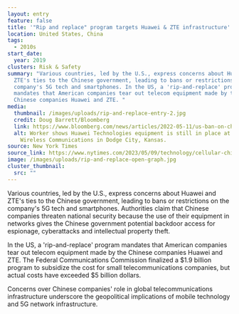 ```yaml
---
layout: entry
feature: false
title: '"Rip and replace" program targets Huawei & ZTE infrastructure'
location: United States, China
tags:
  - 2010s
start_date:
  year: 2019
clusters: Risk & Safety
summary: "Various countries, led by the U.S., express concerns about Huawei and
  ZTE's ties to the Chinese government, leading to bans or restrictions on the
  company's 5G tech and smartphones. In the US, a 'rip-and-replace' program
  mandates that American companies tear out telecom equipment made by the
  Chinese companies Huawei and ZTE. "
media:
  thumbnail: /images/uploads/rip-and-replace-entry-2.jpg
  credit: Doug Barrett/Bloomberg
  link: https://www.bloomberg.com/news/articles/2022-05-11/us-ban-on-china-tech-failed-to-stop-use-of-hauwei-zte-hardware
  alt: Worker shows Huawei Technologies equipment is still in place at United
    Wireless Communications in Dodge City, Kansas.
source: New York Times
source_link: https://www.nytimes.com/2023/05/09/technology/cellular-china-us-zte-huawei.html
image: /images/uploads/rip-and-replace-open-graph.jpg
cluster_thumbnail:
  src: ""
---
```

Various countries, led by the U.S., express concerns about Huawei and ZTE's ties to the Chinese government, leading to bans or restrictions on the company's 5G tech and smartphones. Authorities claim that Chinese companies threaten national security because the use of their equipment in networks gives the Chinese government potential backdoor access for espionage, cyberattacks and intellectual property theft.

In the US, a 'rip-and-replace' program mandates that American companies tear out telecom equipment made by the Chinese companies Huawei and ZTE. The Federal Communications Commission finalized a $1.9 billion program to subsidize the cost for small telecommunications companies, but actual costs have exceeded $5 billion dollars.

Concerns over Chinese companies' role in global telecommunications infrastructure underscore the geopolitical implications of mobile technology and 5G network infrastructure.